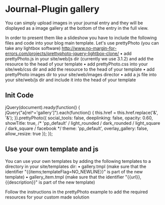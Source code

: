 # Journal-Plugin gallery

You can simply upload images in your journal entry and they will be displayed as a image gallery at the bottom of the entry in the full view.

In order to present them like a slideshow you have to include the following files and code into your blog main template.
Let's use prettyPhoto (you can take any lightbox software) http://www.no-margin-for-errors.com/projects/prettyphoto-jquery-lightbox-clone/
• add prettyPhoto.js in your site/web/js dir (currently we use 3.1.2) and add the resource to the head of your template
• add prettyPhoto.css into your site/web/css dir and add the resource to the head of your template
• add prettyPhoto images dir to your site/web/images director
• add a js file into your site/web/js dir and include it into the head of your template


## Init Code

jQuery(document).ready(function() {
	jQuery("a[rel^='gallery']").each(function() {
		this.href = this.href.replace('&', '&amp;');
	}).prettyPhoto({
		social_tools: false,
		deeplinking: false,
		opacity: 0.60,
		showTitle: true,
		/* 'pp_default' / light_rounded / dark_rounded / light_square / dark_square / facebook */
		theme: 'pp_default',
		overlay_gallery: false,
		allow_resize: true
	});
});

## Use your own template and js

You can use your own templates by adding the following templates to a directory in your site/templates dir:
• gallery.tmpl (make sure that the identifier "{{items;templateFlag=NO_NEWLINE}}" is part of the new template)
• gallery_item.tmpl (make sure that the identifier "{{url}}, {{description}}" is part of the new template)

Follow the instructions in the prettyPhoto example to add the required resources for your custom made solution
